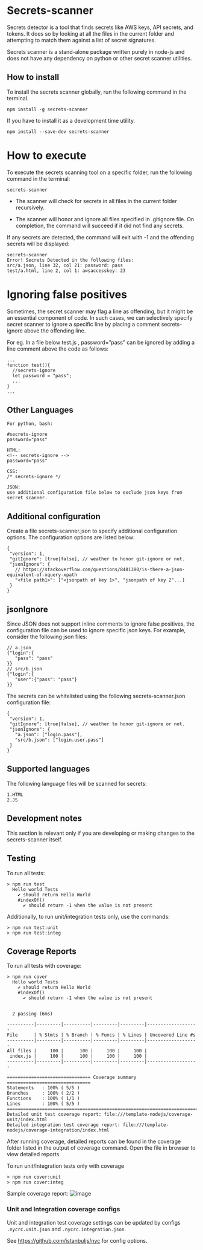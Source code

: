 # Secrets-scanner
Secrets detector is a tool that finds secrets like AWS keys, API secrets, and tokens. It does so by looking at all the files in the current folder and attempting to match them against a list of secret signatures.

Secrets scanner is a stand-alone package written purely in node-js and does not have any dependency on python or other secret scanner utilities.

## How to install
To install the secrets scanner globally, run the following command in the terminal.

```shell
npm install -g secrets-scanner
```
If you have to install it as a development time utility.
```shell
npm install --save-dev secrets-scanner
```

# How to execute
To execute the secrets scanning tool on a specific folder, run the following command in the terminal:
```shell
secrets-scanner
```
* The scanner will check for secrets in all files in the current folder recursively.

* The scanner will honor and ignore all files specified in .gitignore file.
  On completion, the command will succeed if it did not find any secrets.

If any secrets are detected, the command will exit with -1 and the offending secrets will be displayed:
```shell
secrets-scanner
Error! Secrets Detected in the following files:
src/a.json, line 32, col 21: password: pass
test/a.html, line 2, col 1: awsaccesskey: 23
```

# Ignoring false positives
Sometimes, the secret scanner may flag a line as offending, but it might be an essential component of code. In such cases, we can selectively specify secret scanner to ignore a specific line by placing a comment secrets-ignore above the offending line.

For eg. In a file below test.js , password=”pass” can be ignored by adding a line comment above the code as follows:
```shell
...
function test(){
  //secrets-ignore
  let password = "pass";
  ...
}
...
```
## Other Languages
```shell
For python, bash:

#secrets-ignore
password="pass"

HTML:
<!-- secrets-ignore -->
password="pass"

CSS:
/* secrets-ignore */

JSON:
use additional configuration file below to exclude json keys from secret scanner.

```

## Additional configuration
Create a file secrets-scanner.json to specify additional configuration options.  The configuration options are listed below:
```shell
{
 "version": 1,
 "gitIgnore": [true|false], // weather to honor git-ignore or not.
 "jsonIgnore": {
   // https://stackoverflow.com/questions/8481380/is-there-a-json-equivalent-of-xquery-xpath
   "<file path1>": ["<jsonpath of key 1>", "jsonpath of key 2"...]
 }
}
```

## jsonIgnore
Since JSON does not support inline comments to ignore false positives, the configuration file can be used to ignore specific json keys. For example, consider the following json files:
```shell
// a.json
{"login":{
   "pass": "pass"
}}
// src/b.json
{"login":{
   "user":{"pass": "pass"}
}}
```
The secrets can be whitelisted using the following  secrets-scanner.json configuration file:
```shell
{
 "version": 1,
 "gitIgnore": [true|false], // weather to honor git-ignore or not.
 "jsonIgnore": {
   "a.json": ["login.pass"],
   "src/b.json": ["login.user.pass"]
 }
}
```

## Supported languages
The following language files will be scanned for secrets:
```shell
1.HTML
2.JS
```
## Development notes
This section is relevant only if you are developing or making changes to the secrets-scanner itself.

## Testing
To run all tests:
```shell
> npm run test
  Hello world Tests
    ✔ should return Hello World
    #indexOf()
      ✔ should return -1 when the value is not present
```
Additionally, to run unit/integration tests only, use the commands:
```shell
> npm run test:unit
> npm run test:integ
```
## Coverage Reports
To run all tests with coverage:

```shell
> npm run cover
  Hello world Tests
    ✔ should return Hello World
    #indexOf()
      ✔ should return -1 when the value is not present


  2 passing (6ms)

----------|---------|----------|---------|---------|-------------------
File      | % Stmts | % Branch | % Funcs | % Lines | Uncovered Line #s 
----------|---------|----------|---------|---------|-------------------
All files |     100 |      100 |     100 |     100 |                   
 index.js |     100 |      100 |     100 |     100 |                   
----------|---------|----------|---------|---------|-------------------

=============================== Coverage summary ===============================
Statements   : 100% ( 5/5 )
Branches     : 100% ( 2/2 )
Functions    : 100% ( 1/1 )
Lines        : 100% ( 5/5 )
================================================================================
Detailed unit test coverage report: file:///template-nodejs/coverage-unit/index.html
Detailed integration test coverage report: file:///template-nodejs/coverage-integration/index.html
```
After running coverage, detailed reports can be found in the coverage folder listed in the output of coverage command.
Open the file in browser to view detailed reports.

To run unit/integration tests only with coverage
```shell
> npm run cover:unit
> npm run cover:integ
```

Sample coverage report:
![image](https://user-images.githubusercontent.com/5336369/148687351-6d6c12a2-a232-433d-ab62-2cf5d39c96bd.png)

### Unit and Integration coverage configs
Unit and integration test coverage settings can be updated by configs `.nycrc.unit.json` and `.nycrc.integration.json`.

See https://github.com/istanbuljs/nyc for config options.
